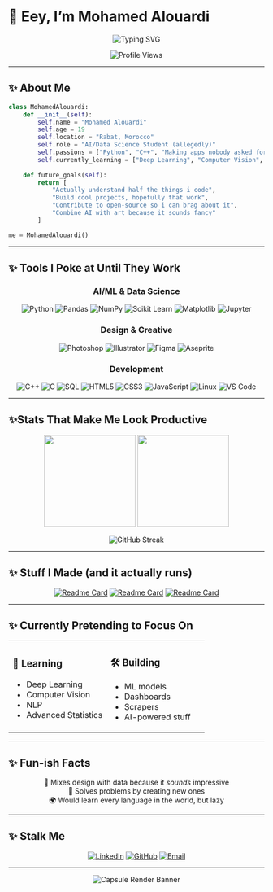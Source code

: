 # 👋 Eey, I’m Mohamed Alouardi

<div align="center">
  
  ![Typing SVG](https://readme-typing-svg.herokuapp.com?font=Fira+Code&size=22&duration=3000&pause=1000&color=00D9FF&center=true&vCenter=true&width=600&lines=Writes+Code;Breaks+Code;Pretends+to+Know+What+He's+Doing)
  
  <img src="https://komarev.com/ghpvc/?username=TheCodeNoodle&color=00d9ff&style=flat-square&label=Profile+Views" alt="Profile Views" />
  
</div>

---

## ✨ About Me

```python
class MohamedAlouardi:
    def __init__(self):
        self.name = "Mohamed Alouardi"
        self.age = 19
        self.location = "Rabat, Morocco"
        self.role = "AI/Data Science Student (allegedly)"
        self.passions = ["Python", "C++", "Making apps nobody asked for"]
        self.currently_learning = ["Deep Learning", "Computer Vision", "NLP (because why not)"]
        
    def future_goals(self):
        return [
            "Actually understand half the things i code",
            "Build cool projects, hopefully that work",
            "Contribute to open-source so i can brag about it",
            "Combine AI with art because it sounds fancy"
        ]

me = MohamedAlouardi()
```

---

## ✨ Tools I Poke at Until They Work

<div align="center">

### AI/ML & Data Science
![Python](https://img.shields.io/badge/Python-3776AB?style=for-the-badge&logo=python&logoColor=white)
![Pandas](https://img.shields.io/badge/Pandas-150458?style=for-the-badge&logo=pandas&logoColor=white)
![NumPy](https://img.shields.io/badge/NumPy-013243?style=for-the-badge&logo=numpy&logoColor=white)
![Scikit Learn](https://img.shields.io/badge/Scikit_Learn-F7931E?style=for-the-badge&logo=scikit-learn&logoColor=white)
![Matplotlib](https://img.shields.io/badge/Matplotlib-11557c?style=for-the-badge&logo=python&logoColor=white)
![Jupyter](https://img.shields.io/badge/Jupyter-F37626?style=for-the-badge&logo=jupyter&logoColor=white)

### Design & Creative
![Photoshop](https://img.shields.io/badge/Photoshop-31A8FF?style=for-the-badge&logo=adobe-photoshop&logoColor=white)
![Illustrator](https://img.shields.io/badge/Illustrator-FF9A00?style=for-the-badge&logo=adobe-illustrator&logoColor=white)
![Figma](https://img.shields.io/badge/Figma-F24E1E?style=for-the-badge&logo=figma&logoColor=white)
![Aseprite](https://img.shields.io/badge/Aseprite-7D929E?style=for-the-badge&logoColor=white)

### Development
![C++](https://img.shields.io/badge/C++-00599C?style=for-the-badge&logo=c%2B%2B&logoColor=white)
![C](https://img.shields.io/badge/C-A8B9CC?style=for-the-badge&logo=c&logoColor=black)
![SQL](https://img.shields.io/badge/SQL-4479A1?style=for-the-badge&logo=mysql&logoColor=white)
![HTML5](https://img.shields.io/badge/HTML5-E34F26?style=for-the-badge&logo=html5&logoColor=white)
![CSS3](https://img.shields.io/badge/CSS3-1572B6?style=for-the-badge&logo=css3&logoColor=white)
![JavaScript](https://img.shields.io/badge/JavaScript-F7DF1E?style=for-the-badge&logo=javascript&logoColor=black)
![Linux](https://img.shields.io/badge/Linux-FCC624?style=for-the-badge&logo=linux&logoColor=black)
![VS Code](https://img.shields.io/badge/VS_Code-007ACC?style=for-the-badge&logo=visual-studio-code&logoColor=white)

</div>

---

## ✨Stats That Make Me Look Productive

<div align="center">
  
  <img height="180em" src="https://github-readme-stats.vercel.app/api?username=TheCodeNoodle&show_icons=true&theme=tokyonight&include_all_commits=true&count_private=true"/>
  <img height="180em" src="https://github-readme-stats.vercel.app/api/top-langs/?username=TheCodeNoodle&layout=compact&langs_count=8&theme=tokyonight"/>
  
</div>

<div align="center">
  
  ![GitHub Streak](https://github-readme-streak-stats.herokuapp.com/?user=TheCodeNoodle&theme=tokyonight&hide_border=true)
  
</div>

---

## ✨ Stuff I Made (and it actually runs)

<div align="center">

[![Readme Card](https://github-readme-stats.vercel.app/api/pin/?username=TheCodeNoodle&repo=linear-income-prediction&theme=tokyonight)](https://github.com/TheCodeNoodle/linear-income-prediction)
[![Readme Card](https://github-readme-stats.vercel.app/api/pin/?username=TheCodeNoodle&repo=mubawab-real-estate-scraper&theme=tokyonight)](https://github.com/TheCodeNoodle/mubawab-real-estate-scraper)
[![Readme Card](https://github-readme-stats.vercel.app/api/pin/?username=TheCodeNoodle&repo=file-organizer&theme=tokyonight)](https://github.com/TheCodeNoodle/file-organizer)

</div>

---
 
## ✨ Currently Pretending to Focus On
<div align="center">

<table>
<tr>
<td width="50%" style="text-align: left;">

### 🔬 Learning
- Deep Learning
- Computer Vision  
- NLP
- Advanced Statistics

</td>
<td width="50%" style="text-align: left;">

### 🛠️ Building
- ML models
- Dashboards  
- Scrapers
- AI-powered stuff
  
</td>
</tr>
</table>

</div>


---

##  ✨ Fun-ish Facts

<div align="center">

🎨 Mixes design with data because it *sounds* impressive  
🧩 Solves problems by creating new ones  
🌍 Would learn every language in the world, but lazy  

</div>

---

##  ✨ Stalk Me

<div align="center">

[![LinkedIn](https://img.shields.io/badge/LinkedIn-0077B5?style=for-the-badge&logo=linkedin&logoColor=white)](https://www.linkedin.com/in/mohamed-alouardi-187162255/)
[![GitHub](https://img.shields.io/badge/GitHub-100000?style=for-the-badge&logo=github&logoColor=white)](https://github.com/TheCodeNoodle)
[![Email](https://img.shields.io/badge/Email-D14836?style=for-the-badge&logo=gmail&logoColor=white)](mailto:epiclayz.contact@gmail.com)

---

<img src="https://capsule-render.vercel.app/api?type=waving&color=gradient&customColorList=7,15,25&height=160&section=footer&text=✨+IK+that+the+Emojis+look+ass+✨&fontSize=48&fontColor=ffffff&animation=twinkling&fontAlignY=70&fontWeight=600" alt="Capsule Render Banner" />

